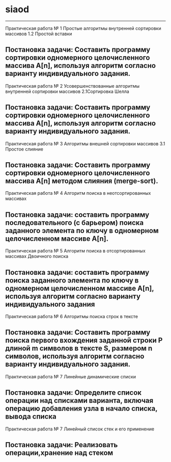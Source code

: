 # siaod
-------------------------------------------------------------------------------------------------------------------------------------------------------------------
Практическая работа № 1 Простые алгоритмы внутренней сортировки массивов 1.2 Простой вставки

Постановка задачи: Составить программу сортировки одномерного целочисленного массива A[n], используя алгоритм согласно варианту индивидуального задания.
-------------------------------------------------------------------------------------------------------------------------------------------------------------------
Практическая работа № 2 Усовершенствованные алгоритмы внутренней сортировки массивов 2.1Сортировка Шелла

Постановка задачи: Составить программу сортировки одномерного целочисленного массива A[n], используя алгоритм согласно варианту индивидуального задания.
-------------------------------------------------------------------------------------------------------------------------------------------------------------------
Практическая работа № 3 Алгоритмы внешней сортировки массивов 3.1 Простое слияние

Постановка задачи: Составить программу сортировки одномерного целочисленного массива A[n] методом слияния (merge-sort).
-------------------------------------------------------------------------------------------------------------------------------------------------------------------
Практическая работа № 4 Алгоритм поиска в неотсортированных массивах

Постановка задачи: cоставить программу последовательного (с барьером) поиска заданного элемента по ключу в одномерном целочисленном массиве A[n].
-------------------------------------------------------------------------------------------------------------------------------------------------------------------
Практическая работа № 5 Алгоритм поиска в отсортированных массивах Двоичного поиска

Постановка задачи: составить программу поиска заданного элемента по ключу в одномерном целочисленном массиве A[n], используя алгоритм согласно варианту индивидуального задания
--------------------------------------------------------------------------------------------------------------------------------------------------------------------
Практическая работа № 6 Алгоритмы поиска строк в тексте

Постановка задачи: Составить программу поиска первого вхождения заданной строки P длиной m символов в тексте S, размером n символов, используя алгоритм согласно варианту индивидуального задания.
--------------------------------------------------------------------------------------------------------------------------------------------------------------------
Практическая работа № 7 Линейные динамические списки

Постановка задачи: Определите список операции над списками варианта, включая операцию добавления узла в начало списка, вывода списка
--------------------------------------------------------------------------------------------------------------------------------------------------------------------
Практическая работа № 7 Линейный список стек и его применение

Постановка задачи: Реализовать операции,хранение над стеком
--------------------------------------------------------------------------------------------------------------------------------------------------------------------
